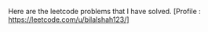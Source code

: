 Here are the leetcode problems that I have solved.
[Profile : https://leetcode.com/u/bilalshah123/]
